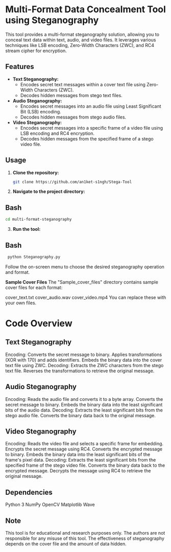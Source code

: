 # Multi-Format Data Concealment Tool using Steganography

This tool provides a multi-format steganography solution, allowing you to conceal text data within text, audio, and video files. It leverages various techniques like LSB encoding, Zero-Width Characters (ZWC), and RC4 stream cipher for encryption.

## Features

* **Text Steganography:**
    * Encodes secret text messages within a cover text file using Zero-Width Characters (ZWC).
    * Decodes hidden messages from stego text files.
* **Audio Steganography:**
    * Encodes secret messages into an audio file using Least Significant Bit (LSB) encoding.
    * Decodes hidden messages from stego audio files.
* **Video Steganography:**
    * Encodes secret messages into a specific frame of a video file using LSB encoding and RC4 encryption.
    * Decodes hidden messages from the specified frame of a stego video file.

## Usage

1. **Clone the repository:**

   ```bash
   git clone https://github.com/an1ket-s1ngh/Stega-Tool

2. **Navigate to the project directory:**

## Bash

   ```bash
   cd multi-format-steganography
   ```

3. **Run the tool:**

## Bash
   ```bash
    python Steganography.py
   ```



Follow the on-screen menu to choose the desired steganography operation and format.

**Sample Cover Files**
The "Sample_cover_files" directory contains sample cover files for each format:

cover_text.txt
cover_audio.wav
cover_video.mp4
You can replace these with your own files.

# Code Overview
## Text Steganography
Encoding:
Converts the secret message to binary.
Applies transformations (XOR with 170) and adds identifiers.
Embeds the binary data into the cover text file using ZWC.
Decoding:
Extracts the ZWC characters from the stego text file.
Reverses the transformations to retrieve the original message.
## Audio Steganography
Encoding:
Reads the audio file and converts it to a byte array.
Converts the secret message to binary.
Embeds the binary data into the least significant bits of the audio data.
Decoding:
Extracts the least significant bits from the stego audio file.
Converts the binary data back to the original message.
## Video Steganography
Encoding:
Reads the video file and selects a specific frame for embedding.
Encrypts the secret message using RC4.
Converts the encrypted message to binary.
Embeds the binary data into the least significant bits of the frame's pixel data.
Decoding:
Extracts the least significant bits from the specified frame of the stego video file.
Converts the binary data back to the encrypted message.
Decrypts the message using RC4 to retrieve the original message.

## Dependencies
Python 3
NumPy
OpenCV
Matplotlib
Wave

## Note
This tool is for educational and research purposes only.
The authors are not responsible for any misuse of this tool.
The effectiveness of steganography depends on the cover file and the amount of data hidden.
